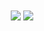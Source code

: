 <div align="center">  
  <img align="center" src="http://github-profile-summary-cards.vercel.app/api/cards/stats? username=suvesh0707&theme=bear" />
  <img align="center" src="http://github-profile-summary-cards.vercel.app/api/cards/repos-per-language?username=suvesh0707&theme=bear"/>
</div>
